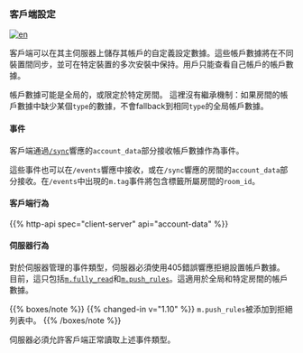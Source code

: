 ### 客戶端設定

[![en](https://img.shields.io/badge/lang-en-purple.svg)](https://github.com/message-exp/matrix_organized_spec/tree/main/v1.11/client-server-api/en/account_data.md)

客戶端可以在其主伺服器上儲存其帳戶的自定義設定數據。這些帳戶數據將在不同裝置間同步，並可在特定裝置的多次安裝中保持。用戶只能查看自己帳戶的帳戶數據。

帳戶數據可能是全局的，或限定於特定房間。
這裡沒有繼承機制：如果房間的帳戶數據中缺少某個`type`的數據，不會fallback到相同`type`的全局帳戶數據。

#### 事件

客戶端通過[`/sync`](#get_matrixclientv3sync)響應的`account_data`部分接收帳戶數據作為事件。

這些事件也可以在`/events`響應中接收，或在`/sync`響應的房間的`account_data`部分接收。在`/events`中出現的`m.tag`事件將包含標籤所屬房間的`room_id`。

#### 客戶端行為

{{% http-api spec="client-server" api="account-data" %}}

#### 伺服器行為

對於伺服器管理的事件類型，伺服器必須使用405錯誤響應拒絕設置帳戶數據。
目前，這只包括[`m.fully_read`](#mfully_read)和[`m.push_rules`](#push-rules-events)。這適用於全局和特定房間的帳戶數據。

{{% boxes/note %}}
{{% changed-in v="1.10" %}} `m.push_rules`被添加到拒絕列表中。
{{% /boxes/note %}}

伺服器必須允許客戶端正常讀取上述事件類型。
